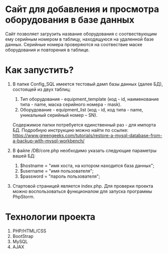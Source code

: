 # Сайт для добавления и просмотра оборудования в базе данных
Сайт позволяет загрузить название оборудования с соотвествующим ему серийным номером в таблицу, находящуюся на удаленной базе данных.
Серийные номера проверяются на соотвествие маске оборудования и повторения в таблице.
# Как запустить?
1. В папке Config_SQL имеется тестовый дамп базы данных (далее БД), состоящей из двух таблиц:
   1. Тип оборудования - equipment_template (код - id, наименование типа - name, маска серийного номера - mask).
   2. Оборудование - equipment_list (код - id, код типа - name, уникальный серийный номер – SN).

   Содержимое папки потребуется единственный раз - для импорта БД. Подробную инструкцию можно найти по ссылке: https://www.greengeeks.com/tutorials/restore-a-mysql-database-from-a-backup-with-mysql-workbench/
2. В файле /DB/core.php необходимо указать следующие параметры вашей БД:
    1. $hostname = "имя хоста, на котором находится база данных"; 
    2. $username = "имя пользователя";
    3. $password = "пароль пользователя";
3. Стартовой страницей является index.php. Для проверки проекта можно воспользоваться функционалом для запуска программы PhpStorm.
# Технологии проекта
1. PHP/HTML/CSS
2. BootStrap
3. MySQL
4. AJAX

